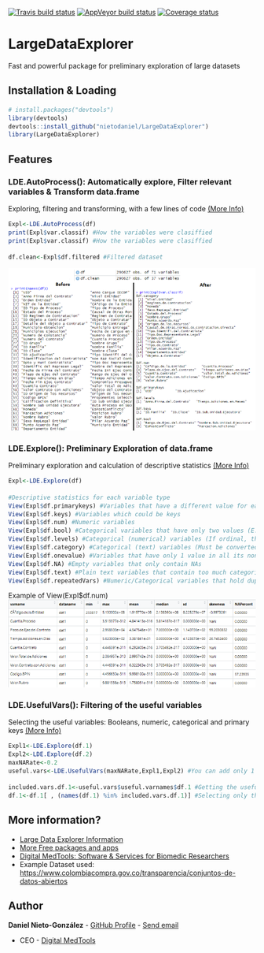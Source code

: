 <!-- badges: start -->
[![Travis build status](https://travis-ci.org/nietodaniel/LargeDataExplorer.svg?branch=master)](https://travis-ci.org/nietodaniel/LargeDataExplorer)
[![AppVeyor build status](https://ci.appveyor.com/api/projects/status/github/nietodaniel/LargeDataExplorer?branch=master&svg=true)](https://ci.appveyor.com/project/nietodaniel/LargeDataExplorer)
[![Coverage status](https://codecov.io/gh/nietodaniel/LargeDataExplorer/branch/master/graph/badge.svg)](https://codecov.io/github/nietodaniel/LargeDataExplorer?branch=master)
<!-- badges: end -->

# LargeDataExplorer

Fast and powerful package for preliminary exploration of large datasets

## Installation & Loading

``` r
# install.packages("devtools")
library(devtools)
devtools::install_github("nietodaniel/LargeDataExplorer")
library(LargeDataExplorer)
```

## Features

### LDE.AutoProcess(): Automatically explore, Filter relevant variables & Transform data.frame

Exploring, filtering and transforming, with a few lines of code [(More Info)](http://www.digitalmedtools.com/Freeware/LargeDataExplorer#AutoProcess)
``` r
Expl<-LDE.AutoProcess(df)
print(Expl$var.classif) #How the variables were clasiffied
print(Expl$var.classif) #How the variables were clasiffied

df.clean<-Expl$df.filtered #Filtered dataset
```
<img src="https://raw.githubusercontent.com/nietodaniel/LargeDataExplorer/master/images/AutoProcess.png" width="600">



### LDE.Explore(): Preliminary Exploration of data.frame

Preliminary exploration and calculation of descriptive statistics [(More Info)](http://www.digitalmedtools.com/Freeware/LargeDataExplorer#Explore)
``` r
Expl<-LDE.Explore(df)

#Descriptive statistics for each variable type
View(Expl$df.primarykeys) #Variables that have a different value for each non-NA row
View(Expl$df.keys) #Variables which could be keys
View(Expl$df.num) #Numeric variables
View(Expl$df.bool) #Categorical variables that have only two values (E.g. 0 & 1, or "Red" & "Blue")
View(Expl$df.levels) #Categorical (numerical) variables (If ordinal, they don't have to be transformed)
View(Expl$df.category) #Categorical (text) variables (Must be converted with One-Hot Encoding)
View(Expl$df.onevalue) #Variables that have only 1 value in all its non-NA rows
View(Expl$df.NA) #Empty variables that only contain NAs
View(Expl$df.text) #Plain text variables that contain too much categories to be considered categorical
View(Expl$df.repeatedVars) #Numeric/Categorical variables that hold duplicated information, thus can be removed
```
Example of View(Expl$df.num)
<img src="https://raw.githubusercontent.com/nietodaniel/LargeDataExplorer/master/images/Explore.png" width="600">



### LDE.UsefulVars(): Filtering of the useful variables

Selecting the useful variables: Booleans, numeric, categorical and primary keys [(More Info)](http://www.digitalmedtools.com/Freeware/LargeDataExplorer#UsefulVars)
``` r
Expl1<-LDE.Explore(df.1)
Expl2<-LDE.Explore(df.2)
maxNARate<-0.2
useful.vars<-LDE.UsefulVars(maxNARate,Expl1,Expl2) #You can add only 1 Expl or as many as you want

included.vars.df.1<-useful.vars$useful.varnames$df.1 #Getting the useful varnames for df.1
df.1<-df.1[ , (names(df.1) %in% included.vars.df.1)] #Selecting only the useful variables
```

## More information?
- [Large Data Explorer Information](http://www.digitalmedtools.com/Freeware/LargeDataExplorer)
- [More Free packages and apps](http://www.digitalmedtools.com/Freeware)
- [Digital MedTools: Software & Services for Biomedic Researchers](http://www.digitalmedtools.com)
- Example Dataset used: https://www.colombiacompra.gov.co/transparencia/conjuntos-de-datos-abiertos

## Author

**Daniel Nieto-González** - [GitHub Profile](https://github.com/nietodaniel) - [Send email](mailto:nieto.daniel221@gmail.com)
* CEO - [Digital MedTools](Http://www.digitalmedtools.com) 


